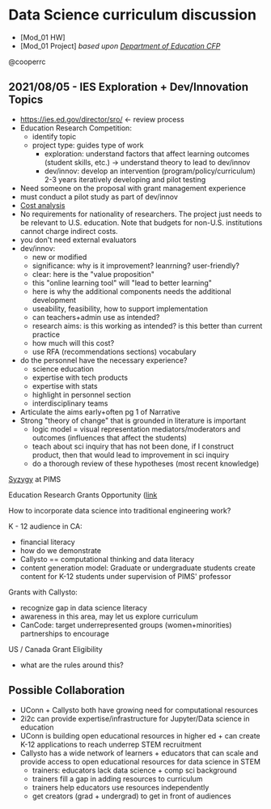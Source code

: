 # Data Science curriculum discussion
- [Mod_01 HW]
- [Mod_01 Project]
_based upon [Department of Education CFP](https://ies.ed.gov/funding/pdf/2022_84305A.pdf)_

@cooperrc 

## 2021/08/05 - IES Exploration + Dev/Innovation Topics
- https://ies.ed.gov/director/sro/ <- review process
- Education Research Competition:
    - identify topic
    - project type: guides type of work
        - exploration: understand factors that affect learning outcomes (student skills, etc.) -> understand theory to lead to dev/innov
        - dev/innov: develop an intervention (program/policy/curriculum) 2-3 years iteratively developing and pilot testing
- Need someone on the proposal with grant management experience
- must conduct a pilot study as part of dev/innov
- [Cost analysis](https://ies.ed.gov/seer/cost_analysis.asp)
- No requirements for nationality of researchers. The project just needs
  to be relevant to U.S. education.  Note that budgets for non-U.S.
  institutions cannot charge indirect costs.
- you don't need external evaluators
- dev/innov: 
    - new or modified
    - significance: why is it improvement? leanrning? user-friendly? 
    - clear: here is the "value proposition"
    - this "online learning tool" will "lead to better learning"
    - here is why the additional components needs the additional
      development
    - useability, feasibility, how to support implementation
    - can teachers+admin use as intended?
    - research aims: is this working as intended? is this better than
      current practice
    - how much will this cost?
    - use RFA (recommendations sections) vocabulary
- do the personnel have the necessary experience?
    - science education
    - expertise with tech products
    - expertise with stats
    - highlight in personnel section
    - interdisciplinary teams
- Articulate the aims early+often pg 1 of Narrative
- Strong "theory of change" that is grounded in literature is important
    - logic model = visual representation mediators/moderators and outcomes (influences
      that affect the students)
    - teach about sci inquiry that has not been done, if I construct
      product, then that would lead to improvement in sci inquiry
    - do a thorough review of these hypotheses (most recent knowledge)


[Syzygy](https://intro.syzygy.ca/introduction/) at PIMS

Education Research Grants Opportunity ([link](https://ies.ed.gov/funding/pdf/2022_84305A.pdf)

How to incorporate data science into traditional engineering work?

K - 12 audience in CA:
- financial literacy
- how do we demonstrate
- Callysto == computational thinking and data literacy
- content generation model: Graduate or undergraduate students create content for K-12 students under supervision of PIMS' professor

Grants with Callysto:
- recognize gap in data science literacy
- awareness in this area, may let us explore curriculum 
- CanCode: target underrepresented groups (women+minorities) partnerships to encourage 

US / Canada Grant Eligibility
- what are the rules around this?

## Possible Collaboration

- UConn + Callysto both have growing need for computational resources
- 2i2c can provide expertise/infrastructure for Jupyter/Data science in education
- UConn is building open educational resources in higher ed + can create K-12 applications to reach underrep STEM recruitment
- Callysto has a wide network of learners + educators that can scale and provide access to open educational resources for data science in STEM
    - trainers: educators lack data science + comp sci background
    - trainers fill a gap in adding resources to curriculum
    - trainers help educators use resources independently
    - get creators (grad + undergrad) to get in front of audiences
